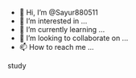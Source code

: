 - 👋 Hi, I’m @Sayur880511
- 👀 I’m interested in ...
- 🌱 I’m currently learning ...
- 💞️ I’m looking to collaborate on ...
- 📫 How to reach me ...

<!---
Sayur880511/Sayur880511 is a ✨ special ✨ repository because its `README.md` (this file) appears on your GitHub profile.
You can click the Preview link to take a look at your changes.
--->study
